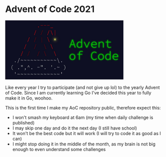 # Advent of Code 2021

<img src="AoC.jpg" width="75%" height="75%">

Like every year I try to participate (and not give up lol) to the yearly Advent of Code. Since I am currently learning Go I've decided this year to fully make it in Go, woohoo.

This is the first time I make my AoC repository public, therefore expect this:
- I won't smash my keyboard at 6am (my time when daily challenge is published)
- I may skip one day and do it the next day (I still have school)
- It won't be the best code but it will work (I will try to code it as good as I can)
- I might stop doing it in the middle of the month, as my brain is not big enough to even understand some challenges

